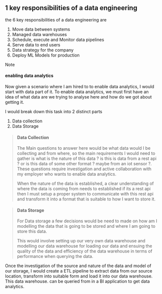 
## 1 key responsibilities of a data engineering

the 6 key responsibilities of a data engineering are

1. Move data between systems
2. Managed data warehouses
3. Schedule, execute and Monitor data pipelines
4. Serve data to end users
5. Data strategy for the company
6. Deploy ML Models for production

> [!NOTE] 
> #### enabling data analytics
> 
> Now given a scenario where I am hired to to enable data analytics, I would start with data part of it. To enable data analytics, we must first have an idea of what data are we trying to analyse here and how do we got about getting it.
> 
> I would break down this task into 2 distinct parts
> 
> 1. Data collection
> 2. Data Storage 
> 
> >#### Data Collection
> >
> > The Main questions to answer here would be what data would I be collecting and from where, so the main requirements I would need to gather is what is the nature of this data ? is this is data from a rest api ? or is this data of some other format ? maybe from an iot sensor ?. These questions require investigation and active collaboration with my employer who wants to enable data analytics.
> > 
> > When the nature of the data is established, a clear understanding of where the data is coming from needs to established  if its a rest api then I must setup a proper system to communicate with this rest api and transform it into a format that is suitable to how I want to store it.
>
> >#### Data Storage
> >
> >For Data storage a few decisions would be need to made on how am I modelling the data that is going to be stored and where I am going to store this data. 
> >
> >This would involve setting up our very own data warehouse and modelling our data warehouse for loading our data and ensuing the quality of the data and efficiency of the data warehouse in terms of performance when querying the data. 
> 
> Once the investigation of the source and nature of the data and model of our storage, I would create a ETL pipeline to extract data from our source location, transform into suitable form and load it into our data warehouse. This data warehouse. can be queried from in a BI application to get data analytics.
